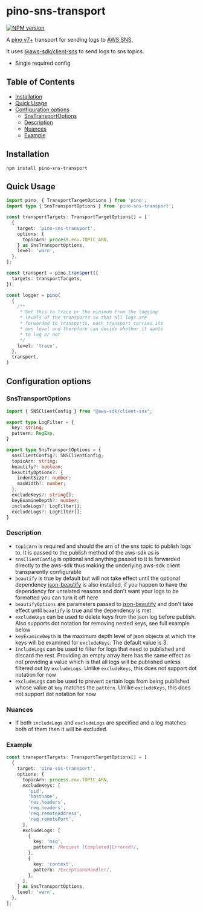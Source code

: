 # pino-sns-transport

[![NPM version](https://img.shields.io/npm/v/pino-sns-transport.svg?style=flat-square)](https://www.npmjs.com/package/pino-sns-transport)

A [pino v7+](https://github.com/pinojs/pino) transport for sending logs to [AWS SNS](https://aws.amazon.com/sns/).

It uses [@aws-sdk/client-sns](https://www.npmjs.com/package/@aws-sdk/client-sns) to
send logs to sns topics.

- Single required config

## Table of Contents

<!-- TOC -->

- [Installation](#installation)
- [Quick Usage](#quick-usage)
- [Configuration options](#configuration-options)
  - [SnsTransportOptions](#snstransportoptions)
  - [Description](#description)
  - [Nuances](#nuances)
  - [Example](#example)

<!-- TOC END -->

## Installation

`npm install pino-sns-transport`

## Quick Usage

```typescript
import pino, { TransportTargetOptions } from 'pino';
import type { SnsTransportOptions } from 'pino-sns-transport';

const transportTargets: TransportTargetOptions[] = [
  {
    target: 'pino-sns-transport',
    options: {
      topicArn: process.env.TOPIC_ARN,
    } as SnsTransportOptions,
    level: 'warn',
  },
];

const transport = pino.transport({
  targets: transportTargets,
});

const logger = pino(
  {
    /**
     * Set this to trace or the minimum from the logging
     * levels of the transports so that all logs are
     * forwarded to transports, each transport carries its
     * own level and therefore can decide whether it wants
     * to log or not
     */
    level: 'trace',
  },
  transport,
)
```

## Configuration options

### SnsTransportOptions

```typescript
import { SNSClientConfig } from "@aws-sdk/client-sns";

export type LogFilter = {
  key: string;
  pattern: RegExp,
}

export type SnsTransportOptions = {
  snsClientConfig?: SNSClientConfig;
  topicArn: string;
  beautify?: boolean;
  beautifyOptions?: {
    indentSize?: number;
    maxWidth?: number;
  };
  excludeKeys?: string[];
  keyExamineDepth?: number;
  includeLogs?: LogFilter[];
  excludeLogs?: LogFilter[];
}
```

### Description

- `topicArn` is required and should the arn of the sns topic to publish logs to. It is passed to the publish method of the aws-sdk as is
- `snsClientConfig` is optional and anything passed to it is forwarded directly to the aws-sdk thus making the underlying aws-sdk client transparently configurable
- `beautify` is true by default but will not take effect until the optional dependency [json-beautify](https://www.npmjs.com/package/json-beautify) is also installed, if you happen to have the dependency for unrelated reasons and don't want your logs to be formatted you can turn it off here
- `beautifyOptions` are parameters passed to [json-beautify](https://www.npmjs.com/package/json-beautify) and don't take effect until `beautify` is true and the dependency is met
- `excludeKeys` can be used to delete keys from the json log before publish. Also supports dot notation for removing nested keys, see full example below
- `keyExamineDepth` is the maximum depth level of json objects at which the keys will be examined for `excludeKeys`. The default value is 3.
- `includeLogs` can be used to filter for logs that need to published and discard the rest. Providing an empty array here has the same effect as not providing a value which is that all logs will be published unless filtered out by `excludeLogs`. Unlike `excludeKeys`, this does not support dot notation for now
- `excludeLogs` can be used to prevent certain logs from being published whose value at `key` matches the `pattern`. Unlike `excludeKeys`, this does not support dot notation for now

### Nuances

- If both `includeLogs` and `excludeLogs` are specified and a log matches both of them then it will be excluded.

### Example

```typescript
const transportTargets: TransportTargetOptions[] = [
  {
    target: 'pino-sns-transport',
    options: {
      topicArn: process.env.TOPIC_ARN,
      excludeKeys: [
        'pid',
        'hostname',
        'res.headers',
        'req.headers',
        'req.remoteAddress',
        'req.remotePort',
      ],
      excludeLogs: [
        {
          key: 'msg',
          pattern: /Request (Completed|Errored)/,
        },
        {
          key: 'context',
          pattern: /ExceptionsHandler/,
        },
      ],
    } as SnsTransportOptions,
    level: 'warn',
  },
];
```
